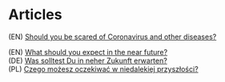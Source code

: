 # Articles

(EN) [Should you be scared of Coronavirus and other diseases?](./scary-diseases.md)

(EN) [What should you expect in the near future?](./near-future.md#what-should-you-expect-in-the-near-future)  
(DE) [Was solltest Du in neher Zukunft erwarten?](./near-future-de.md#was-solltest-du-in-neher-zukunft-erwarten)  
(PL) [Czego możesz oczekiwać w niedalekiej przyszłości?](./near-future-pl.md#czego-możesz-oczekiwać-w-niedalekiej-przyszłości)  

